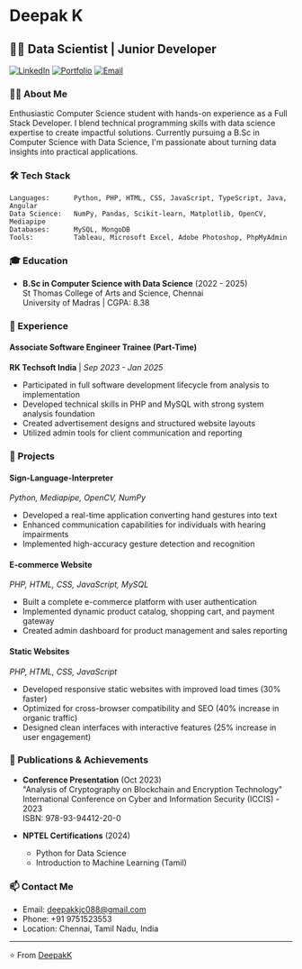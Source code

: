 # Deepak K

## 👨‍💻 Data Scientist | Junior Developer

[![LinkedIn](https://img.shields.io/badge/LinkedIn-Connect-blue)](https://www.linkedin.com/in/dk088)
[![Portfolio](https://img.shields.io/badge/Portfolio-Visit-brightgreen)](https://dk-088.github.io/portfolio)
[![Email](https://img.shields.io/badge/Email-Contact-red)](mailto:deepakkjc088@gmail.com)

### 🙋‍♂️ About Me

Enthusiastic Computer Science student with hands-on experience as a Full Stack Developer. I blend technical programming skills with data science expertise to create impactful solutions. Currently pursuing a B.Sc in Computer Science with Data Science, I'm passionate about turning data insights into practical applications.

### 🛠️ Tech Stack

```
Languages:      Python, PHP, HTML, CSS, JavaScript, TypeScript, Java, Angular
Data Science:   NumPy, Pandas, Scikit-learn, Matplotlib, OpenCV, Mediapipe
Databases:      MySQL, MongoDB
Tools:          Tableau, Microsoft Excel, Adobe Photoshop, PhpMyAdmin
```

### 🎓 Education

- **B.Sc in Computer Science with Data Science** (2022 - 2025)  
  St Thomas College of Arts and Science, Chennai  
  University of Madras | CGPA: 8.38

### 💼 Experience

#### Associate Software Engineer Trainee (Part-Time)
**RK Techsoft India** | *Sep 2023 - Jan 2025*
- Participated in full software development lifecycle from analysis to implementation
- Developed technical skills in PHP and MySQL with strong system analysis foundation
- Created advertisement designs and structured website layouts
- Utilized admin tools for client communication and reporting

### 🚀 Projects

#### Sign-Language-Interpreter
*Python, Mediapipe, OpenCV, NumPy*
- Developed a real-time application converting hand gestures into text
- Enhanced communication capabilities for individuals with hearing impairments
- Implemented high-accuracy gesture detection and recognition

#### E-commerce Website
*PHP, HTML, CSS, JavaScript, MySQL*
- Built a complete e-commerce platform with user authentication
- Implemented dynamic product catalog, shopping cart, and payment gateway
- Created admin dashboard for product management and sales reporting

#### Static Websites
*PHP, HTML, CSS, JavaScript*
- Developed responsive static websites with improved load times (30% faster)
- Optimized for cross-browser compatibility and SEO (40% increase in organic traffic)
- Designed clean interfaces with interactive features (25% increase in user engagement)

### 📝 Publications & Achievements

- **Conference Presentation** (Oct 2023)  
  "Analysis of Cryptography on Blockchain and Encryption Technology"  
  International Conference on Cyber and Information Security (ICCIS) - 2023  
  ISBN: 978-93-94412-20-0

- **NPTEL Certifications** (2024)
  - Python for Data Science
  - Introduction to Machine Learning (Tamil)


### 📫 Contact Me

- Email: deepakkjc088@gmail.com
- Phone: +91 9751523553
- Location: Chennai, Tamil Nadu, India

---

⭐️ From [DeepakK](https://github.com/DeepakK)
